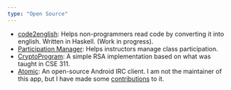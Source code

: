 ```yaml
---
type: "Open Source"
---
```



* <a href="https://github.com/paytonq/code2english" target="_blank">code2english</a>: Helps non-programmers read code by converting it into english. Written in Haskell.  (Work in progress).
* <a href="https://github.com/paytonq/ParticipationManager" target="_blank">Participation Manager</a>: Helps instructors manage class participation.
* <a href="https://github.com/paytonq/CryptoProgram" target="_blank">CryptoProgram</a>: A simple RSA implementation based on what was taught in CSE 311.
* <a href="https://github.com/paytonq/Atomic" target="_blank">Atomic</a>: An open-source Android IRC client.  I am not the maintainer of this app, but I have made some <a href="https://github.com/indrora/Atomic/commits?author=paytonq">contributions</a>&nbsp;to it.
